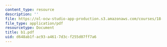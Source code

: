 ```yaml
---
content_type: resource
description: ''
file: https://ol-ocw-studio-app-production.s3.amazonaws.com/courses/18-338j-infinite-random-matrix-theory-fall-2004/d648ab1fac93a4617d3cf255d07ff7a6_b1.pdf
file_type: application/pdf
resourcetype: Document
title: b1.pdf
uid: d648ab1f-ac93-a461-7d3c-f255d07ff7a6
---
```

